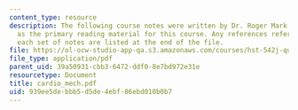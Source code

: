 ```yaml
---
content_type: resource
description: The following course notes were written by Dr. Roger Mark. These serve
  as the primary reading material for this course. Any references referred to within
  each set of notes are listed at the end of the file.
file: https://ol-ocw-studio-app-qa.s3.amazonaws.com/courses/hst-542j-quantitative-physiology-organ-transport-systems-spring-2004/939ee5debbb5d5de4ebf86ebd010b0b7_cardio_mech.pdf
file_type: application/pdf
parent_uid: 39a50931-cbb3-6472-ddf0-8e7bd972e31e
resourcetype: Document
title: cardio_mech.pdf
uid: 939ee5de-bbb5-d5de-4ebf-86ebd010b0b7
---
```


